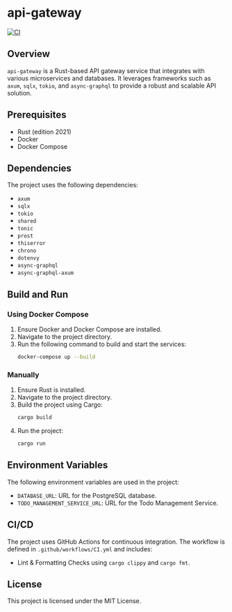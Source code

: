 # api-gateway
[![CI](https://github.com/Revanthshalon/Todo-Axum/actions/workflows/CI.yml/badge.svg)](https://github.com/Revanthshalon/Todo-Axum/actions/workflows/CI.yml)

## Overview
`api-gateway` is a Rust-based API gateway service that integrates with various microservices and databases. It leverages frameworks such as `axum`, `sqlx`, `tokio`, and `async-graphql` to provide a robust and scalable API solution.

## Prerequisites
- Rust (edition 2021)
- Docker
- Docker Compose

## Dependencies
The project uses the following dependencies:
- `axum`
- `sqlx`
- `tokio`
- `shared`
- `tonic`
- `prost`
- `thiserror`
- `chrono`
- `dotenvy`
- `async-graphql`
- `async-graphql-axum`

## Build and Run

### Using Docker Compose
1. Ensure Docker and Docker Compose are installed.
2. Navigate to the project directory.
3. Run the following command to build and start the services:
    ```sh
    docker-compose up --build
    ```

### Manually
1. Ensure Rust is installed.
2. Navigate to the project directory.
3. Build the project using Cargo:
    ```sh
    cargo build
    ```
4. Run the project:
    ```sh
    cargo run
    ```

## Environment Variables
The following environment variables are used in the project:
- `DATABASE_URL`: URL for the PostgreSQL database.
- `TODO_MANAGEMENT_SERVICE_URL`: URL for the Todo Management Service.

## CI/CD
The project uses GitHub Actions for continuous integration. The workflow is defined in `.github/workflows/CI.yml` and includes:
- Lint & Formatting Checks using `cargo clippy` and `cargo fmt`.

## License
This project is licensed under the MIT License.